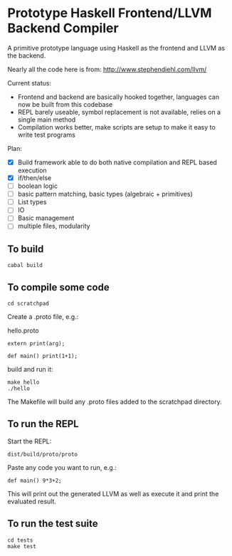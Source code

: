 Prototype Haskell Frontend/LLVM Backend Compiler
================================================

A primitive prototype language using Haskell as the frontend and LLVM as the backend.

Nearly all the code here is from: http://www.stephendiehl.com/llvm/

Current status:
* Frontend and backend are basically hooked together,  languages can now be built from this codebase
* REPL barely useable, symbol replacement is not available, relies on a single main method
* Compilation works better, make scripts are setup to make it easy to write test programs

Plan:
* [x] Build framework able to do both native compilation and REPL based execution
* [x] if/then/else
* [ ] boolean logic
* [ ] basic pattern matching, basic types (algebraic + primitives)
* [ ] List types
* [ ] IO
* [ ] Basic management
* [ ] multiple files, modularity

To build
--------

```
cabal build
```

To compile some code
--------------------

```
cd scratchpad
```

Create a .proto file, e.g.:

hello.proto
```
extern print(arg);

def main() print(1+1);
```

build and run it:
```
make hello
./hello
```

The Makefile will build any .proto files added to the scratchpad directory.

To run the REPL
--------------

Start the REPL:
```
dist/build/proto/proto
```

Paste any code you want to run, e.g.:

```
def main() 9*3+2;
```

This will print out the generated LLVM as well as execute it and print the evaluated result.

To run the test suite
---------------------

```
cd tests
make test
```

